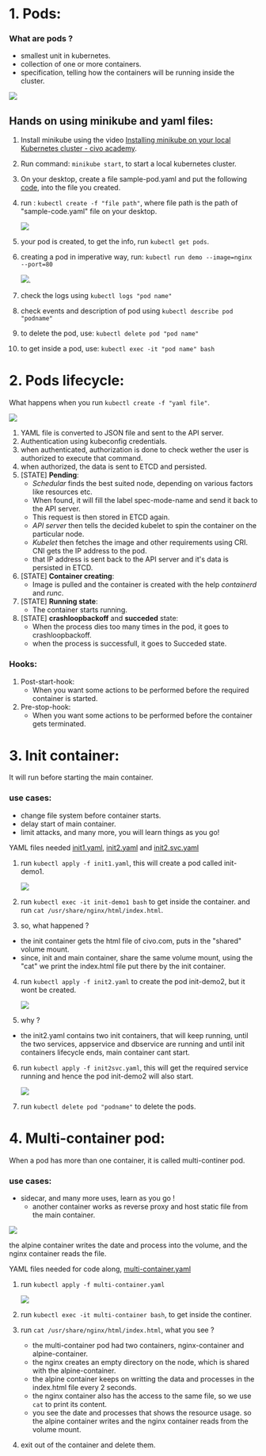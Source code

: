 # 1. Pods:

### What are pods ?
- smallest unit in kubernetes.
- collection of one or more containers.
- specification, telling how the containers will be running inside the cluster.

![](https://github.com/prateek041/DevOps-90days/blob/main/resources/Kubernetes/Day-2-Kubernetes(Civo)/assets/pods.png)

## Hands on using minikube and yaml files:

1. Install minikube using the video [Installing minikube on your local Kubernetes cluster - civo academy](https://www.youtube.com/watch?v=HxPqUf1_bIk&list=PLhc-GEHI0F7_wsxeSNqniQqSforzp92mV&index=12).
2. Run command: `minikube start`, to start a local kubernetes cluster.
3. On your desktop, create a file sample-pod.yaml and put the following [code](https://github.com/prateek041/DevOps-90days/blob/main/resources/Kubernetes/Day-2-Kubernetes(Civo)/yaml-files/sample-pod.yaml), into the file you created.
4. run : `kubectl create -f "file path"`, where file path is the path of "sample-code.yaml" file on your desktop.

      ![](https://github.com/prateek041/DevOps-90days/blob/main/resources/Kubernetes/Day-2-Kubernetes(Civo)/assets/create-pod.png)

5. your pod is created, to get the info, run `kubectl get pods`.
6. creating a pod in imperative way, run: `kubectl run demo --image=nginx --port=80`

    ![](https://github.com/prateek041/DevOps-90days/blob/main/resources/Kubernetes/Day-2-Kubernetes(Civo)/assets/pods-imperative-way.png).
    
7. check the logs using `kubectl logs "pod name"`
8. check events and description of pod using `kubectl describe pod "podname"` 
9. to delete the pod, use: `kubectl delete pod "pod name"`
10. to get inside a pod, use: `kubectl exec -it "pod name" bash`

# 2. Pods lifecycle:

What happens when you run `kubectl create -f "yaml file"`.

![](https://github.com/prateek041/DevOps-90days/blob/main/resources/Kubernetes/Day-2-Kubernetes(Civo)/assets/pods-lifecycle.png)

1. YAML file is converted to JSON file and sent to the API server.
2. Authentication using kubeconfig credentials.
3. when authenticated, authorization is done to check wether the user is authorized to execute that command.
4. when authorized, the data is sent to ETCD and persisted.
5. [STATE] **Pending**:
    - *Schedular* finds the best suited node, depending on various factors like resources etc.
    - When found, it will fill the label spec-mode-name and send it back to the API server.
    - This request is then stored in ETCD again.
    - *API server* then tells the decided kubelet to spin the container on the particular node.
    - *Kubelet* then fetches the image and other requirements using CRI. CNI gets the IP address to the pod.
    - that IP address is sent back to the API server and it's data is persisted in ETCD.
6. [STATE] **Container creating**:
    - Image is pulled and the container is created with the help *containerd* and *runc*.
7. [STATE] **Running state**:
    - The container starts running.
8. [STATE] **crashloopbackoff** and **succeded** state:
    - When the process dies too many times in the pod, it goes to crashloopbackoff.
    - when the process is successfull, it goes to Succeded state.

### Hooks:
1. Post-start-hook:
    - When you want some actions to be performed before the required container is started.
2. Pre-stop-hook:
    - When you want some actions to be performed before the container gets terminated.

# 3. Init container:
It will run before starting the main container.

### use cases:
- change file system before container starts.
- delay start of main container.
- limit attacks, and many more, you will learn things as you go!

YAML files needed [init1.yaml](https://github.com/prateek041/DevOps-90days/blob/main/resources/Kubernetes/Day-2-Kubernetes(Civo)/yaml-files/init1.yaml), [init2.yaml](https://github.com/prateek041/DevOps-90days/blob/main/resources/Kubernetes/Day-2-Kubernetes(Civo)/yaml-files/init2.yaml) and [init2.svc.yaml](https://github.com/prateek041/DevOps-90days/blob/main/resources/Kubernetes/Day-2-Kubernetes(Civo)/yaml-files/init2svc.yaml)

1. run `kubectl apply -f init1.yaml`, this will create a pod called init-demo1.

      ![](https://github.com/prateek041/DevOps-90days/blob/main/resources/Kubernetes/Day-2-Kubernetes(Civo)/assets/creating-init1.png)
      
2. run `kubectl exec -it init-demo1 bash` to get inside the container. and run `cat /usr/share/nginx/html/index.html`.
3. so, what happened ?
  - the init container gets the html file of civo.com, puts in the "shared" volume mount.
  - since, init and main container, share the same volume mount, using the "cat" we print the index.html file put there by the init container.
4. run `kubectl apply -f init2.yaml` to create the pod init-demo2, but it wont be created.

      ![](https://github.com/prateek041/DevOps-90days/blob/main/resources/Kubernetes/Day-2-Kubernetes(Civo)/assets/failed-init-2.png)
5. why ?
  - the init2.yaml contains two init containers, that will keep running, until the two services, appservice and dbservice are running and until init containers lifecycle ends, main container cant start.
6. run `kubectl apply -f init2svc.yaml`, this will get the required service running and hence the pod init-demo2 will also start.

      ![](https://github.com/prateek041/DevOps-90days/blob/main/resources/Kubernetes/Day-2-Kubernetes(Civo)/assets/init-demo2-svc-file.png)
7. run `kubectl delete pod "podname"` to delete the pods.

# 4. Multi-container pod:
When a pod has more than one container, it is called multi-continer pod.

### use cases:
- sidecar, and many more uses, learn as you go !
  - another container works as reverse proxy and host static file from the main container.

![](https://github.com/prateek041/DevOps-90days/blob/main/resources/Kubernetes/Day-2-Kubernetes(Civo)/assets/multicontainer.png)

the alpine container writes the date and process into the volume, and the nginx container reads the file.

YAML files needed for code along, [multi-container.yaml](https://github.com/prateek041/DevOps-90days/blob/main/resources/Kubernetes/Day-2-Kubernetes(Civo)/yaml-files/multi-container.yaml)

1. run `kubectl apply -f multi-container.yaml`

     ![](https://github.com/prateek041/DevOps-90days/blob/main/resources/Kubernetes/Day-2-Kubernetes(Civo)/assets/create-multicontainer.png)
     
2. run `kubectl exec -it multi-container bash`, to get inside the continer.
3. run `cat /usr/share/nginx/html/index.html`, what you see ?
     - the multi-container pod had two containers, nginx-container and alpine-container.
     - the nginx creates an empty directory on the node, which is shared with the alpine-container.
     - the alpine container keeps on writting the data and processes in the index.html file every 2 seconds.
     - the nginx container also has the access to the same file, so we use `cat` to print its content.
     - you see the date and processes that shows the resource usage. so the alpine container writes and the nginx container reads from the volume mount.
4. exit out of the container and delete them.


